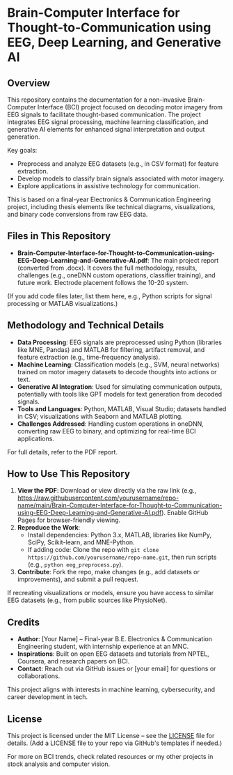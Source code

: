 # Brain-Computer Interface for Thought-to-Communication using EEG, Deep Learning, and Generative AI

## Overview
This repository contains the documentation for a non-invasive Brain-Computer Interface (BCI) project focused on decoding motor imagery from EEG signals to facilitate thought-based communication. The project integrates EEG signal processing, machine learning classification, and generative AI elements for enhanced signal interpretation and output generation.

Key goals:
- Preprocess and analyze EEG datasets (e.g., in CSV format) for feature extraction.
- Develop models to classify brain signals associated with motor imagery.
- Explore applications in assistive technology for communication.

This is based on a final-year Electronics & Communication Engineering project, including thesis elements like technical diagrams, visualizations, and binary code conversions from raw EEG data.

## Files in This Repository
- **Brain-Computer-Interface-for-Thought-to-Communication-using-EEG-Deep-Learning-and-Generative-AI.pdf**: The main project report (converted from .docx). It covers the full methodology, results, challenges (e.g., oneDNN custom operations, classifier training), and future work. Electrode placement follows the 10-20 system.

(If you add code files later, list them here, e.g., Python scripts for signal processing or MATLAB visualizations.)

## Methodology and Technical Details
- **Data Processing**: EEG signals are preprocessed using Python (libraries like MNE, Pandas) and MATLAB for filtering, artifact removal, and feature extraction (e.g., time-frequency analysis).
- **Machine Learning**: Classification models (e.g., SVM, neural networks) trained on motor imagery datasets to decode thoughts into actions or text.
- **Generative AI Integration**: Used for simulating communication outputs, potentially with tools like GPT models for text generation from decoded signals.
- **Tools and Languages**: Python, MATLAB, Visual Studio; datasets handled in CSV; visualizations with Seaborn and MATLAB plotting.
- **Challenges Addressed**: Handling custom operations in oneDNN, converting raw EEG to binary, and optimizing for real-time BCI applications.

For full details, refer to the PDF report.

## How to Use This Repository
1. **View the PDF**: Download or view directly via the raw link (e.g., https://raw.githubusercontent.com/yourusername/repo-name/main/Brain-Computer-Interface-for-Thought-to-Communication-using-EEG-Deep-Learning-and-Generative-AI.pdf). Enable GitHub Pages for browser-friendly viewing.
2. **Reproduce the Work**: 
   - Install dependencies: Python 3.x, MATLAB, libraries like NumPy, SciPy, Scikit-learn, and MNE-Python.
   - If adding code: Clone the repo with `git clone https://github.com/yourusername/repo-name.git`, then run scripts (e.g., `python eeg_preprocess.py`).
3. **Contribute**: Fork the repo, make changes (e.g., add datasets or improvements), and submit a pull request.

If recreating visualizations or models, ensure you have access to similar EEG datasets (e.g., from public sources like PhysioNet).

## Credits
- **Author**: [Your Name] – Final-year B.E. Electronics & Communication Engineering student, with internship experience at an MNC.
- **Inspirations**: Built on open EEG datasets and tutorials from NPTEL, Coursera, and research papers on BCI.
- **Contact**: Reach out via GitHub issues or [your email] for questions or collaborations.

This project aligns with interests in machine learning, cybersecurity, and career development in tech.

## License
This project is licensed under the MIT License – see the [LICENSE](LICENSE) file for details. (Add a LICENSE file to your repo via GitHub's templates if needed.)

For more on BCI trends, check related resources or my other projects in stock analysis and computer vision.
